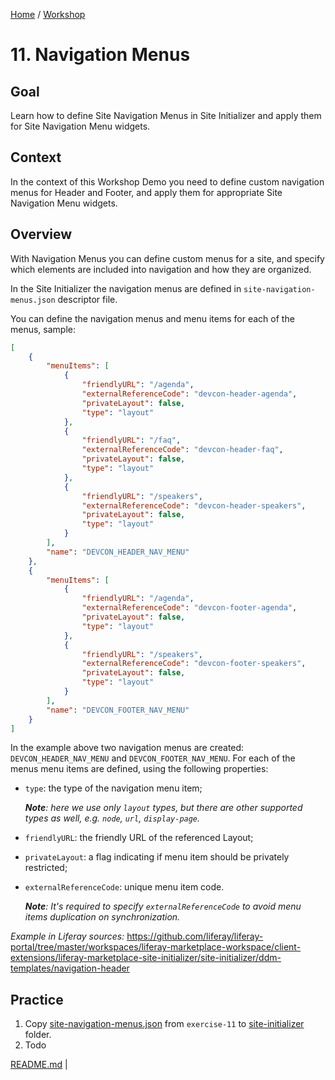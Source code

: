 [Home](../../../README.md) / [Workshop](../README.md) 

# 11. Navigation Menus

## Goal 

Learn how to define Site Navigation Menus in Site Initializer and apply them for Site Navigation Menu widgets.

## Context

In the context of this Workshop Demo you need to define custom navigation menus for Header and Footer, and apply them for appropriate Site Navigation Menu widgets.

## Overview

With Navigation Menus you can define custom menus for a site, and specify which elements are included into navigation and how they are organized.

In the Site Initializer the navigation menus are defined in `site-navigation-menus.json` descriptor file. 

You can define the navigation menus and menu items for each of the menus, sample:

```json
[
	{
		"menuItems": [
			{
				"friendlyURL": "/agenda",
				"externalReferenceCode": "devcon-header-agenda",
				"privateLayout": false,
				"type": "layout"
			},
			{
				"friendlyURL": "/faq",
				"externalReferenceCode": "devcon-header-faq",
				"privateLayout": false,
				"type": "layout"
			},
			{
				"friendlyURL": "/speakers",
				"externalReferenceCode": "devcon-header-speakers",
				"privateLayout": false,
				"type": "layout"
			}
		],
		"name": "DEVCON_HEADER_NAV_MENU"
	},
	{
		"menuItems": [
			{
				"friendlyURL": "/agenda",
				"externalReferenceCode": "devcon-footer-agenda",
				"privateLayout": false,
				"type": "layout"
			},
			{
				"friendlyURL": "/speakers",
				"externalReferenceCode": "devcon-footer-speakers",
				"privateLayout": false,
				"type": "layout"
			}
		],
		"name": "DEVCON_FOOTER_NAV_MENU"
	}
]
```

In the example above two navigation menus are created: `DEVCON_HEADER_NAV_MENU` and `DEVCON_FOOTER_NAV_MENU`. For each of the menus menu items are defined, using the following properties:
- `type`: the type of the navigation menu item;
    
    _**Note**: here we use only `layout` types, but there are other supported types as well, e.g. `node`, `url`, `display-page`._

- `friendlyURL`: the friendly URL of the referenced Layout;
- `privateLayout`: a flag indicating if menu item should be privately restricted;
- `externalReferenceCode`: unique menu item code.

  _**Note**: It's required to specify `externalReferenceCode` to avoid menu items duplication on synchronization._

_Example in Liferay sources:_ https://github.com/liferay/liferay-portal/tree/master/workspaces/liferay-marketplace-workspace/client-extensions/liferay-marketplace-site-initializer/site-initializer/ddm-templates/navigation-header

## Practice

1. Copy [site-navigation-menus.json](../../../exercises/exercise-11/site-navigation-menus.json) from `exercise-11` to [site-initializer](../../../modules/devcon-site-initializer/src/main/resources/site-initializer) folder.
2. Todo

[README.md](../10-widget-templates/README.md) | 